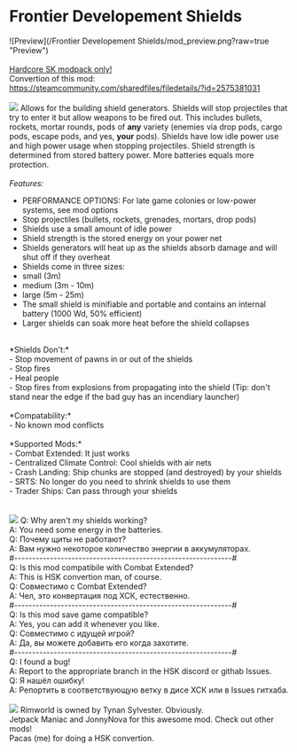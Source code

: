 # Frontier Developement Shields
![Preview](/Frontier Developement Shields/mod_preview.png?raw=true "Preview")<br><br>
[Hardcore SK modpack only!](https://github.com/skyarkhangel/Hardcore-SK/tree/development)
<br>
Convertion of this mod:<br>
https://steamcommunity.com/sharedfiles/filedetails/?id=2575381031
<br><br>
<img src="https://i.imgur.com/svEwA2k.png">
Allows for the building shield generators. Shields will stop projectiles that try to enter it but allow weapons to be fired out. This includes bullets, rockets, mortar rounds, pods of **any** variety (enemies via drop pods, cargo pods, escape pods, and yes, **your** pods). Shields have low idle power use and high power usage when stopping projectiles. Shield strength is determined from stored battery power. More batteries equals more protection.<br>
<br>
*Features:*<br>
- PERFORMANCE OPTIONS: For late game colonies or low-power systems, see mod options<br>
- Stop projectiles (bullets, rockets, grenades, mortars, drop pods)<br>
- Shields use a small amount of idle power<br>
- Shield strength is the stored energy on your power net<br>
- Shields generators will heat up as the shields absorb damage and will shut off if they overheat<br>
- Shields come in three sizes:<br>
- small (3m)<br>
- medium (3m - 10m)<br>
- large (5m - 25m)<br>
- The small shield is minifiable and portable and contains an internal battery (1000 Wd, 50% efficient)<br>
- Larger shields can soak more heat before the shield collapses<br>
<br>
*Shields Don't:*<br>
- Stop movement of pawns in or out of the shields<br>
- Stop fires<br>
- Heal people<br>
- Stop fires from explosions from propagating into the shield (Tip: don't stand near the edge if the bad guy has an incendiary launcher)<br>
<br>
*Compatability:*<br>
- No known mod conflicts<br>
<br>
*Supported Mods:*<br>
- Combat Extended: It just works<br>
- Centralized Climate Control: Cool shields with air nets<br>
- Crash Landing: Ship chunks are stopped (and destroyed) by your shields<br>
- SRTS: No longer do you need to shrink shields to use them<br>
- Trader Ships: Can pass through your shields<br>
<br><br>
<img src="https://i.imgur.com/5KVUmeE.png">
Q: Why aren't my shields working?<br>
A: You need some energy in the batteries.<br>
Q: Почему щиты не работают?<br>
A: Вам нужно некоторое количество энергии в аккумуляторах.<br>
#-------------------------------------------------------------#<br>
Q: Is this mod compatibile with Combat Extended?<br>
A: This is HSK convertion man, of course.<br>
Q: Совместимо с Combat Extended?<br>
A: Чел, это конвертация под ХСК, естественно.<br>
#-------------------------------------------------------------#<br>
Q: Is this mod save game compatible?<br>
A: Yes, you can add it whenever you like.<br>
Q: Совместимо с идущей игрой?<br>
A: Да, вы можете добавить его когда захотите.<br>
#-------------------------------------------------------------#<br>
Q: I found a bug!<br>
A: Report to the appropriate branch in the HSK discord or githab Issues.<br>
Q: Я нашёл ошибку!<br>
A: Репортить в соответствующую ветку в дисе ХСК или в Issues гитхаба.<br>
<br>
<img src="https://i.imgur.com/fdngbbh.png">
Rimworld is owned by Tynan Sylvester. Obviously.<br>
Jetpack Maniac and JonnyNova for this awesome mod. Check out other mods!<br>
Pacas (me) for doing a HSK convertion.<br>